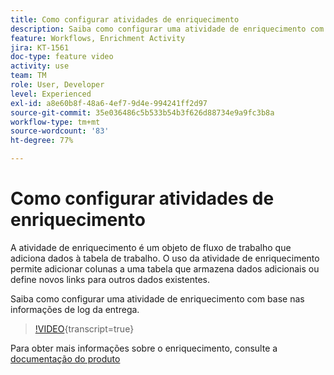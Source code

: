 ```yaml
---
title: Como configurar atividades de enriquecimento
description: Saiba como configurar uma atividade de enriquecimento com base nas informações de log da entrega.
feature: Workflows, Enrichment Activity
jira: KT-1561
doc-type: feature video
activity: use
team: TM
role: User, Developer
level: Experienced
exl-id: a8e60b8f-48a6-4ef7-9d4e-994241ff2d97
source-git-commit: 35e036486c5b533b54b3f626d88734e9a9fc3b8a
workflow-type: tm+mt
source-wordcount: '83'
ht-degree: 77%

---
```


# Como configurar atividades de enriquecimento

A atividade de enriquecimento é um objeto de fluxo de trabalho que adiciona dados à tabela de trabalho. O uso da atividade de enriquecimento permite adicionar colunas a uma tabela que armazena dados adicionais ou define novos links para outros dados existentes.

Saiba como configurar uma atividade de enriquecimento com base nas informações de log da entrega.

>[!VIDEO](https://video.tv.adobe.com/v/25193?quality=12&learn=on){transcript=true}

Para obter mais informações sobre o enriquecimento, consulte a [documentação do produto](https://experienceleague.adobe.com/docs/campaign-classic/using/automating-with-workflows/targeting-activities/enrichment.html)
